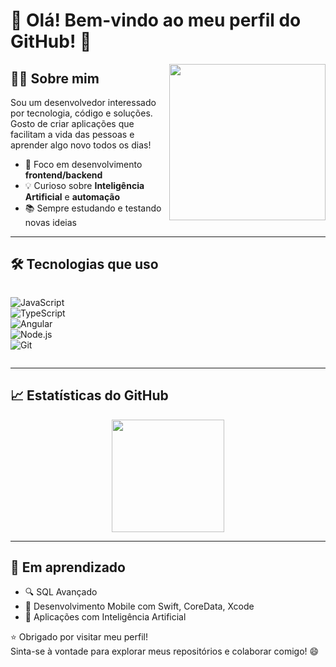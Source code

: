 # 👋 Olá! Bem-vindo ao meu perfil do GitHub! 🚀

<img align="right" src="https://media.giphy.com/media/qgQUggAC3Pfv687qPC/giphy.gif" width="250"/>

## 🧑‍💻 Sobre mim
Sou um desenvolvedor interessado por tecnologia, código e soluções.  
Gosto de criar aplicações que facilitam a vida das pessoas e aprender algo novo todos os dias!

- 🎯 Foco em desenvolvimento **frontend/backend**  
- 💡 Curioso sobre **Inteligência Artificial** e **automação**
- 📚 Sempre estudando e testando novas ideias

---

## 🛠️ Tecnologias que uso

<div style="display: flex; gap: 10px; flex-wrap: wrap;">
  
![JavaScript](https://img.shields.io/badge/-JavaScript-F7DF1E?style=for-the-badge&logo=javascript&logoColor=000)  
![TypeScript](https://img.shields.io/badge/-TypeScript-3178C6?style=for-the-badge&logo=typescript&logoColor=fff)  
![Angular](https://img.shields.io/badge/-Angular-DD0031?style=for-the-badge&logo=angular&logoColor=fff)  
![Node.js](https://img.shields.io/badge/-Node.js-339933?style=for-the-badge&logo=nodedotjs&logoColor=fff)  
![Git](https://img.shields.io/badge/-Git-F05032?style=for-the-badge&logo=git&logoColor=fff)

</div>

---

## 📈 Estatísticas do GitHub

<p align="center">
  <img height="180em" src="https://github-readme-stats.vercel.app/api/top-langs/?username=caiosantos10&layout=compact&theme=tokyonight" />
</p>

---

## 🌱 Em aprendizado
- 🔍 SQL Avançado
- 📲 Desenvolvimento Mobile com Swift, CoreData, Xcode
- 🧠 Aplicações com Inteligência Artificial


⭐ Obrigado por visitar meu perfil!  
Sinta-se à vontade para explorar meus repositórios e colaborar comigo! 😄
